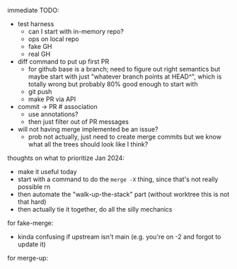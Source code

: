immediate TODO:
- test harness
  - can I start with in-memory repo?
  - ops on local repo
  - fake GH
  - real GH
- diff command to put up first PR
  - for github base is a branch; need to figure out right semantics but maybe
    start with just "whatever branch points at HEAD^", which is totally wrong
    but probably 80% good enough to start with
  - git push
  - make PR via API
- commit -> PR # association
  - use annotations?
  - then just filter out of PR messages
- will not having merge implemented be an issue?
  - prob not actually, just need to create merge commits but
    we know what all the trees should look like I think?

thoughts on what to prioritize Jan 2024:
- make it useful today
- start with a command to do the `merge -X` thing, since that's not really possible rn
- then automate the "walk-up-the-stack" part (without worktree this is not that hard)
- then actually tie it together, do all the silly mechanics

for fake-merge:
- kinda confusing if upstream isn't main (e.g. you're on -2 and forgot to update it)

for merge-up:
